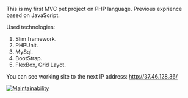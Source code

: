 This is my first MVC pet project on PHP language. Previous exprience based on JavaScript.

Used technologies:

1) Slim framework.
2) PHPUnit.
3) MySql.
4) BootStrap.
5) FlexBox, Grid Layot.

You can see working site to the next IP address: http://37.46.128.36/

[![Maintainability](https://api.codeclimate.com/v1/badges/3183564c3976e3ba0ee6/maintainability)](https://codeclimate.com/github/0TH0N/adboard/maintainability)